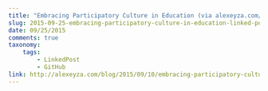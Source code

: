 ```yaml
---
title: "Embracing Participatory Culture in Education (via alexeyza.com/)"
slug: 2015-09-25-embracing-participatory-culture-in-education-linked-post
date: 09/25/2015
comments: true
taxonomy:
    tags:
        - LinkedPost
        - GitHub
link: http://alexeyza.com/blog/2015/09/10/embracing-participatory-culture-in-education
---
```

